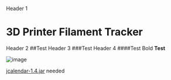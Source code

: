 Header 1 
# 3D Printer Filament Tracker
Header 2 
##Test
Header 3 
###Test
Header 4 
####Test
Bold 
**Test**

![image](http://i.imgur.com/nDYIrro.jpg)

[jcalendar-1.4.jar](http://toedter.com/jcalendar/) needed
